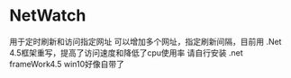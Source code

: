 # NetWatch
用于定时刷新和访问指定网址
可以增加多个网址，指定刷新间隔，目前用 .Net 4.5框架重写，提高了访问速度和降低了cpu使用率
请自行安装 .net frameWork4.5 win10好像自带了 
